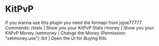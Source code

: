 # KitPvP
If you wanna use this plugin you need the formapi from jojoe77777
Commands:
/stats | Show you your KitPvP Stats
/money | Show you your KitPvP Money
/setmoney | Change the Money (Permission: "setmoney.use"}
/kit | Open the UI for Buying Kits
